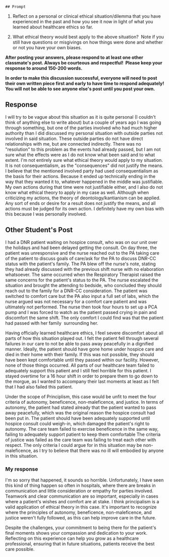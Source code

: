 	## Prompt
1. Reflect on a personal or clinical ethical situation/dilemma that you have experienced in the past and how you see it now in light of what you learned about healthcare ethics so far. 

2. What ethical theory would best apply to the above situation?  Note if you still have questions or misgivings on how things were done and whether or not you have your own biases.  

**After posting your answers, please respond to at least one other classmate's post. Always be courteous and respectful!  Please keep your response to around 150-200 words.**

**In order to make this discussion successful, everyone will need to post their own written piece first and early to have time to respond adequately! You will not be able to see anyone else's post until you post your own.**
## Response
I will try to be vague about this situation as it is quite personal (I couldn't think of anything else to write about) but a couple of years ago I was going through something, but one of the parties involved who had much higher authority than I did discussed my personal situation with outside parties not involved in said situation. These outside parties do not have direct relationships with me, but are connected indirectly. There was no "resolution" to this problem as the events had already passed, but I am not sure what the effects were as I do not know what been said and to what extent. 
I'm not entirely sure what ethical theory would apply to my situation. It is not consequentialism, as the "consequences" did not justify the means. I believe that the mentioned involved party had used consequentialism as the basis for their actions. Because it ended up technically ending in the way that they wanted it to, whatever happened in the middle was justifiable. My own actions during that time were not justifiable either, and I also do not know what ethical theory to apply in my case as well. Although when criticizing my actions, the theory of deontology/kantianism can be applied. Any sort of ends or desire for a result does not justify the means, and all actions must be judged for its own action. 
I definitely have my own bias with this because I was personally involved. 

## Other Student's Post
I had a DNR patient waiting on hospice consult, who was on our unit over the holidays and had been delayed getting the consult. On day three, the patient was unresponsive and the nurse reached out to the PA taking care of the patient to discuss goals of care/ask for the PA to discuss DNR-CC status with the patient's family. The PA blew off the nurse's note, stating they had already discussed with the previous shift nurse with no elaboration whatsoever. The same occurred when the Respiratory Therapist raised the same concerns for the patient's status to the PA. The nurse escalated the situation and brought the attending to bedside, who concluded they should reach out to the family for a DNR-CC consideration. The patient was switched to comfort care but the PA also input a full set of labs, which the nurse argued was not necessary for a comfort care patient and was ultimately not performed. The nurse then took four hours to set up a PCA pump and I was forced to watch as the patient passed crying in pain and discomfort the same shift. The only comfort I could find was that the patient had passed with her family  surrounding her.

Having officially learned healthcare ethics, I feel severe discomfort about all parts of how this situation played out. I felt the patient fell through several failures in our care to not be able to pass away peacefully in a dignified manner. Ideally, the patient should have gone home under hospice care and died in their home with their family. If this was not possible, they should have been kept comfortable until they passed within our facility. However, none of those things occurred. All parts of our healthcare team failed to adequately support this patient and I still feel horrible for this patient. I stayed overtime for a 16 hour shift in order to prepare them to go down to the morgue, as I wanted to accompany their last moments at least as I felt that I had also failed this patient.

Under the scope of Principlism, this case would be unfit to meet the four criteria of autonomy, beneficence, non-maleficence, and justice. In terms of autonomy, the patient had stated already that the patient wanted to pass away peacefully, which was the original reason the hospice consult had been put in. The patient should have been adequately supported until hospice consult could weigh-in, which damaged the patient's right to autonomy. The care team failed to exercise beneficence in the same way, failing to adequately support patient to keep them comfortable The criteria of justice was failed as the care team was failing to treat each other with respect. The only criteria I could argue for in this situation may be non-maleficence, as I try to believe that there was no ill will embodied by anyone in this situation.
### My response
I'm so sorry that happened, it sounds so horrible. Unfortunately, I have seen this kind of thing happen so often in hospitals, where there are breaks in communication and little consideration or empathy for parties involved. Teamwork and clear communication are so important, especially in cases where a patient's wishes and comfort are at stake.
I think principalism is a valid application of ethical theory in this case. It's important to recognize where the principles of autonomy, beneficence, non-maleficence, and justice weren't fully followed, as this can help improve care in the future.

Despite the challenges, your commitment to being there for the patient's final moments shows your compassion and dedication to your work. Reflecting on this experience can help you grow as a healthcare professional, ensuring that in future situations, patients receive the best care possible.

